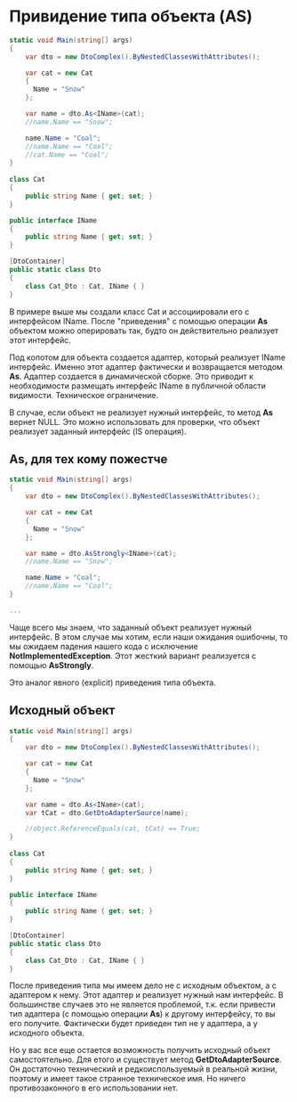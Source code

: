 # Привидение типа объекта (AS)

```csharp
static void Main(string[] args)
{
	var dto = new DtoComplex().ByNestedClassesWithAttributes();

	var cat = new Cat
	{
	  Name = "Snow"
	};

	var name = dto.As<IName>(cat);
	//name.Name == "Snow";

	name.Name = "Coal";
	//name.Name == "Coal";
	//cat.Name == "Coal";
}
    
class Cat
{
	public string Name { get; set; }
}

public interface IName
{
	public string Name { get; set; }
}

[DtoContainer]
public static class Dto
{
	class Cat_Dto : Cat, IName { }
}
```

В примере выше мы создали класс Cat и ассоциировали его с интерфейсом IName. После "приведения" с помощью операции **As** объектом можно оперировать так, будто он действительно реализует этот интерфейс.

Под копотом для объекта создается адаптер, который реализует IName интерфейс. Именно этот адаптер фактически и возвращается методом **As**. Адаптер создается в динамической сборке. Это приводит к необходимости размещать интерфейс IName в публичной области видимости. Техническое ограничение.

В случае, если объект не реализует нужный интерфейс, то метод **As** вернет NULL. Это можно использовать для проверки, что объект реализует заданный интерфейс (IS операция).

## As, для тех кому пожестче

```csharp
static void Main(string[] args)
{
	var dto = new DtoComplex().ByNestedClassesWithAttributes();

	var cat = new Cat
	{
	  Name = "Snow"
	};

	var name = dto.AsStrongly<IName>(cat);
	//name.Name == "Snow";

	name.Name = "Coal";
	//name.Name == "Coal";
}

...
```

Чаще всего мы знаем, что заданный объект реализует нужный интерфейс. В этом случае мы хотим, если наши ожидания ошибочны, то мы ожидаем падения нашего кода с исключение **NotImplementedException**. Этот жесткий вариант реализуется с помощью **AsStrongly**.

Это аналог явного (explicit) приведения типа объекта.

## Исходный объект

```csharp
static void Main(string[] args)
{
	var dto = new DtoComplex().ByNestedClassesWithAttributes();

	var cat = new Cat
	{
	  Name = "Snow"
	};

	var name = dto.As<IName>(cat);
	var tCat = dto.GetDtoAdapterSource(name);

	//object.ReferenceEquals(cat, tCat) == True;
}
    
class Cat
{
	public string Name { get; set; }
}

public interface IName
{
	public string Name { get; set; }
}

[DtoContainer]
public static class Dto
{
	class Cat_Dto : Cat, IName { }
}
```

После приведения типа мы имеем дело не с исходным объектом, а с адаптером к нему. Этот адаптер и реализует нужный нам интерфейс. В большинстве случаев это не является проблемой, т.к. если привести тип адаптера (с помощью операции **As**) к другому интерфейсу, то вы его получите. Фактически будет приведен тип не у адаптера, а у исходного объекта.

Но у вас все еще остается возможность получить исходный объект самостоятельно. Для етого и существует метод **GetDtoAdapterSource**. Он достаточно технический и редкоиспользуемый в реальной жизни, поэтому и имеет такое странное техническое имя. Но ничего противозаконного в его использовании нет.
